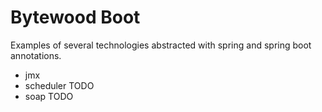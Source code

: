 # Bytewood Boot

Examples of several technologies abstracted with spring and spring boot annotations.

- jmx
- scheduler TODO
- soap TODO
